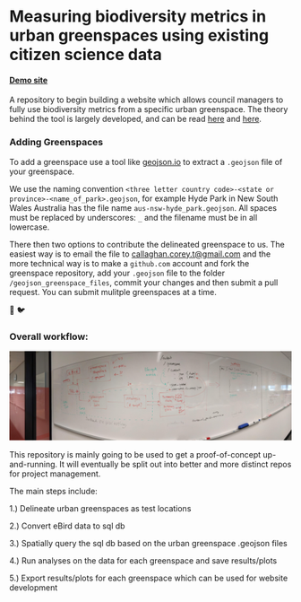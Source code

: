 # Measuring biodiversity metrics in urban greenspaces using existing citizen science data

#### [Demo site](https://coreytcallaghan.github.io/urban_greenspaces/)

A repository to begin building a website which allows council managers to fully use biodiversity metrics from a specific urban greenspace. The theory behind the tool is largely developed, and can be read [here](http://www.ace-eco.org/vol12/iss2/art12/) and [here](http://www.publish.csiro.au/wr/Fulltext/WR17141).

### Adding Greenspaces
To add a greenspace use a tool like [geojson.io](http://geojson.io/) to extract a `.geojson` file of your greenspace.

We use the naming convention `<three letter country code>-<state or province>-<name_of_park>.geojson`, for example Hyde Park in New South Wales Australia has the file name `aus-nsw-hyde_park.geojson`. All spaces must be replaced by underscores: `_` and the filename must be in all lowercase. 

There then two options to contribute the delineated greenspace to us. The easiest way is to email the file to callaghan.corey.t@gmail.com and the more technical way is to make a `github.com` account and fork the greenspace repository, add your `.geojson` file to the folder `/geojson_greenspace_files`, commit your changes and then submit a pull request. You can submit mulitple greenspaces at a time.

:leaves: :bird:

### Overall workflow:

![Workflow](https://github.com/coreytcallaghan/urban_greenspaces/blob/master/urban_greenspace_workflow.jpg)

This repository is mainly going to be used to get a proof-of-concept up-and-running. It will eventually be split out into better and more distinct repos for project management.

The main steps include:

1.) Delineate urban greenspaces as test locations

2.) Convert eBird data to sql db

3.) Spatially query the sql db based on the urban greenspace .geojson files

4.) Run analyses on the data for each greenspace and save results/plots

5.) Export results/plots for each greenspace which can be used for website development

